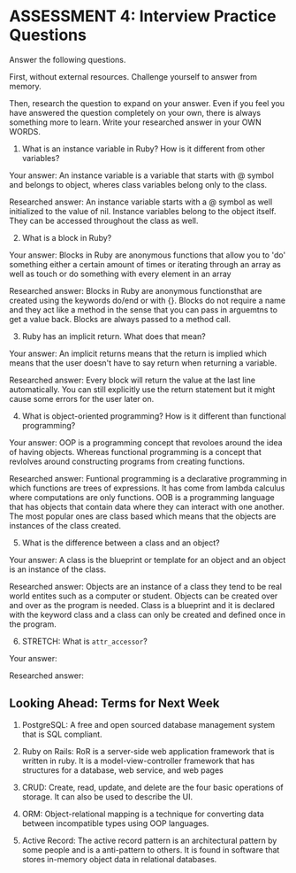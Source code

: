 # ASSESSMENT 4: Interview Practice Questions
Answer the following questions.

First, without external resources. Challenge yourself to answer from memory.

Then, research the question to expand on your answer. Even if you feel you have answered the question completely on your own, there is always something more to learn. Write your researched answer in your OWN WORDS.  

1. What is an instance variable in Ruby? How is it different from other variables?

  Your answer: An instance variable is a variable that starts with @ symbol and belongs to object, wheres class variables belong only to the class.

  Researched answer: An instance variable starts with a @ symbol as well initialized to the value of nil. Instance variables belong to the object itself. They can be accessed throughout the class as well.

2. What is a block in Ruby?

  Your answer: Blocks in Ruby are anonymous functions that allow you to 'do' something either a certain amount of times or iterating through an array as well as touch or do something with every element in an array

  Researched answer: Blocks in Ruby are anonymous functionsthat are created using the keywords do/end or with {}. Blocks do not require a name and they act like a method in the sense that you can pass in arguemtns to get a value back. Blocks are always passed to a method call.

3. Ruby has an implicit return. What does that mean?

  Your answer: An implicit returns means that the return is implied which means that the user doesn't have to say return when returning a variable.

  Researched answer: Every block will return the value at the last line automatically. You can still explicitly use the return statement but it might cause some errors for the user later on. 

4. What is object-oriented programming? How is it different than functional programming?

  Your answer: OOP is a programming concept that revoloes around the idea of having objects. Whereas functional programming is a concept that revlolves around constructing programs from creating functions.

  Researched answer: Funtional programming is a declarative programming in which functions are trees of expressions. It has come from lambda calculus where computations are only functions. OOB is a programming language that has objects that contain data where they can interact with one another. The most popular ones are class based which means that the objects are instances of the class created.

5. What is the difference between a class and an object?

  Your answer: A class is the blueprint or template for an object and an object is an instance of the class.

  Researched answer: Objects are an instance of a class they tend to be real world entites such as a computer or student. Objects can be created over and over as the program is needed. Class is a blueprint and it is declared with the keyword class and a class can only be created and defined once in the program.

6. STRETCH: What is `attr_accessor`?

  Your answer:

  Researched answer:



## Looking Ahead: Terms for Next Week

1. PostgreSQL: A free and open sourced database management system that is SQL compliant.
 
2. Ruby on Rails: RoR is a server-side web application framework that is written in ruby. It is a model-view-controller framework that has structures for a database, web service, and web pages

3. CRUD: Create, read, update, and delete are the four basic operations of storage. It can also be used to describe the UI.

4. ORM: Object-relational mapping is a technique for converting data between incompatible types using OOP languages.

5. Active Record: The active record pattern is an architectural pattern by some people and is a anti-pattern to others. It is found in software that stores in-memory object data in relational databases.
